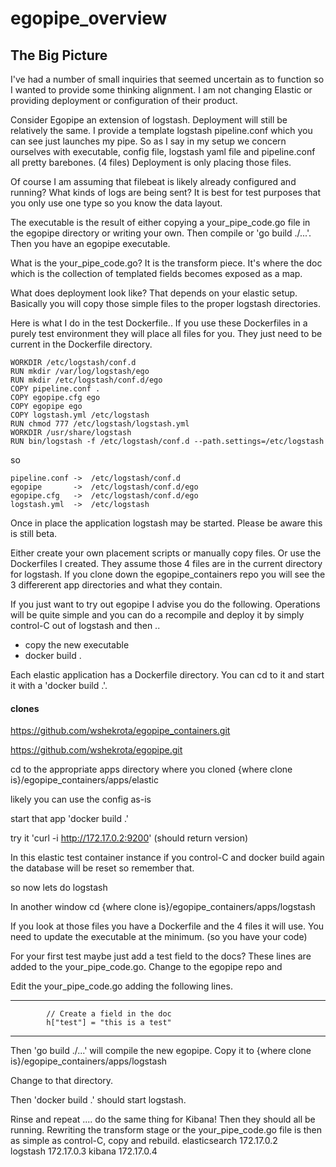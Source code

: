# egopipe_overview
## The Big Picture
I've had  a number of small inquiries that seemed uncertain as to function so I wanted to 
provide some thinking alignment. I am not changing Elastic or providing deployment or configuration 
of their product.

Consider Egopipe an extension of logstash. Deployment will still be relatively the same. I provide 
a template logstash pipeline.conf which you can see just launches my pipe. So as I say in my setup 
we concern ourselves with executable, config file, logstash yaml file and pipeline.conf all pretty 
barebones. (4 files) Deployment is only placing those files.

Of course I am  assuming that filebeat is likely already configured and running? What kinds of logs are 
being sent? It is best for test purposes that you only use one type so you know the data layout.

The executable is the result of either copying a your_pipe_code.go file in the egopipe directory
or writing your own. Then compile or 'go build ./...'. Then you have an egopipe executable.

What is the your_pipe_code.go? It is the transform piece. It's where the doc which is the collection of 
templated fields becomes exposed as a map.

What does deployment look like? That depends on your elastic setup. Basically you will copy 
those simple files to the proper logstash directories. 

Here is what I do in the test Dockerfile.. If you use these Dockerfiles in a purely test environment
they will place all files for you. They just need to be current in the Dockerfile directory.
```
WORKDIR /etc/logstash/conf.d
RUN mkdir /var/log/logstash/ego
RUN mkdir /etc/logstash/conf.d/ego
COPY pipeline.conf .
COPY egopipe.cfg ego
COPY egopipe ego
COPY logstash.yml /etc/logstash
RUN chmod 777 /etc/logstash/logstash.yml
WORKDIR /usr/share/logstash
RUN bin/logstash -f /etc/logstash/conf.d --path.settings=/etc/logstash
```

so 
```
pipeline.conf ->  /etc/logstash/conf.d
egopipe       ->  /etc/logstash/conf.d/ego
egopipe.cfg   ->  /etc/logstash/conf.d/ego
logstash.yml  ->  /etc/logstash
```
Once in place the application logstash may be started. Please be aware this is still beta.

Either create your own placement scripts or manually copy files.
Or use the Dockerfiles I created. They assume those 4 files are in the current directory for logstash.
If you clone down the egopipe_containers repo you will see the 3 differerent app directories and what they 
contain.

If you just want to try out egopipe I advise you do the following. Operations will be quite simple 
and you can do a recompile and deploy it by simply control-C out of logstash and then ..
- copy the new executable
- docker build . 

Each elastic application has a Dockerfile directory. You can cd to it and start it with a 'docker build .'.

#### clones

https://github.com/wshekrota/egopipe_containers.git

https://github.com/wshekrota/egopipe.git


cd to the appropriate apps directory where you cloned {where clone is}/egopipe_containers/apps/elastic

likely you can use the config as-is

start that app 'docker build .'

try it 'curl -i http://172.17.0.2:9200' (should return version)

In this elastic test container instance if you control-C and docker build again the database will be reset so remember that.


so now lets do logstash

In another window cd {where clone is}/egopipe_containers/apps/logstash

If you look at those files you have a Dockerfile and the 4 files it will use. You need to update the executable at the minimum. (so you have your code)

For your first test maybe just add a test field to the docs? These lines are added to the your_pipe_code.go. Change to the egopipe repo and 

Edit the your_pipe_code.go adding the following lines.

---
            // Create a field in the doc
            h["test"] = "this is a test"
   
---

Then 'go build ./...' will compile the new egopipe. Copy it to {where clone is}/egopipe_containers/apps/logstash

Change to that directory.

Then 'docker build .' should start logstash. 

Rinse and repeat .... do the same thing for Kibana!
Then they should all be running.
Rewriting the transform stage or the your_pipe_code.go file is then as simple as control-C, copy and rebuild.
elasticsearch           172.17.0.2  
logstash                172.17.0.3
kibana                  172.17.0.4
